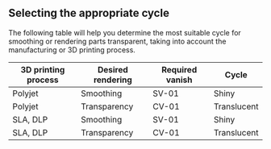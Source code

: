 ## Selecting the appropriate cycle

The following table will help you determine the most suitable cycle for smoothing or rendering parts transparent, taking into account the manufacturing or 3D printing process.

| **3D printing process** | **Desired rendering** | **Required vanish** | **Cycle** |
| ---------- | --------- | ------ | --------- |
| Polyjet | Smoothing | SV-01 | Shiny |
| Polyjet | Transparency | CV-01 | Translucent |
| SLA, DLP | Smoothing | SV-01 | Shiny |
| SLA, DLP | Transparency | CV-01 | Translucent |
